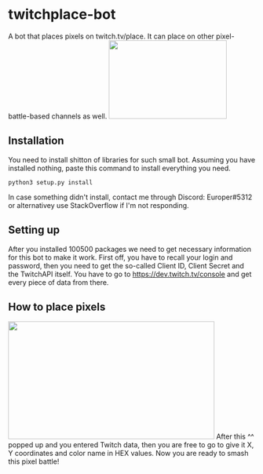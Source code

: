 # twitchplace-bot
A bot that places pixels on twitch.tv/place. It can place on other pixel-battle-based channels as well.
<img src="https://cdn1.dotesports.com/wp-content/uploads/2020/07/22083016/twitchlogo.jpg" height="160" width="240" />

## Installation 
You need to install shitton of libraries for such small bot.
Assuming you have installed nothing, paste this command to install everything you need.
```
python3 setup.py install
```
In case something didn't install, contact me through Discord: Europer#5312 or
alternativey use StackOverflow if I'm not responding.

## Setting up
After you installed 100500 packages we need to get necessary information
for this bot to make it work. First off, you have to recall your login and password, then
you need to get the so-called Client ID, Client Secret and the TwitchAPI itself.
You have to go to https://dev.twitch.tv/console and get every piece of data from there.

## How to place pixels
<img src="https://i.imgur.com/sozno1l.jpg" height="240" width="420"/>
After this ^^ popped up and you entered Twitch data, then you are free to go to give it X, Y coordinates
and color name in HEX values. Now you are ready to smash this pixel battle!
